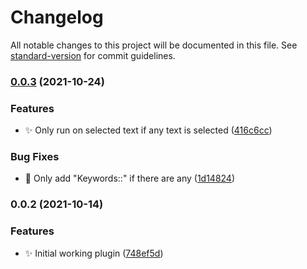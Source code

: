 # Changelog

All notable changes to this project will be documented in this file. See [standard-version](https://github.com/conventional-changelog/standard-version) for commit guidelines.

### [0.0.3](https://github.com/SkepticMystic/advanced-annotations/compare/0.0.2...0.0.3) (2021-10-24)


### Features

* :sparkles: Only run on selected text if any text is selected ([416c6cc](https://github.com/SkepticMystic/advanced-annotations/commit/416c6ccbc9710ed74f413c6f005ba6a4b4d9e76e))


### Bug Fixes

* :bug: Only add "Keywords::" if there are any ([1d14824](https://github.com/SkepticMystic/advanced-annotations/commit/1d14824a8e7c94b23d4765ed4830a5f45f139b26))

### 0.0.2 (2021-10-14)


### Features

* :sparkles: Initial working plugin ([748ef5d](https://github.com/SkepticMystic/advanced-annotations/commit/748ef5dcfe6f4ccbaad6a610a84dbd92ecc5bdc6))
